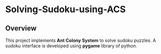 # Solving-Sudoku-using-ACS
## Overview
This project implements **Ant Colony System** to solve sudoku puzzles. A sudoku interface is developed using **pygame** library of python.  
